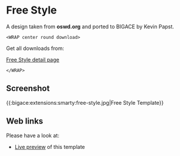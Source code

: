 # Free Style

A design taken from **oswd.org** and ported to BIGACE by Kevin Papst.

`<WRAP center round download>`

Get all downloads from:

[Free Style detail page](http://www.bigace.de/plugins/detail/15-Free+Style)

`</WRAP>`

## Screenshot

{{:bigace:extensions:smarty:free-style.jpg|Free Style Template}}

## Web links

Please have a look at:


*  [Live preview](http://www.oswd.org/design/preview/id/3401) of this template
